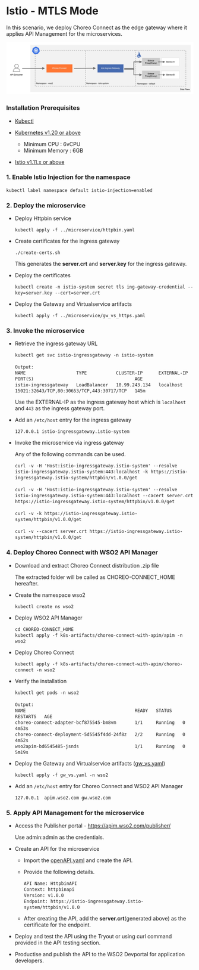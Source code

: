 # Istio - MTLS Mode

In this scenario, we deploy Choreo Connect as the edge gateway where it applies API Management for the microservices.

![Alt text](mtls.jpg?raw=true "MTLS Mode")

### Installation Prerequisites

- [Kubectl](https://kubernetes.io/docs/tasks/tools/install-kubectl/)

- [Kubernetes v1.20 or above](https://Kubernetes.io/docs/setup/) <br>

    - Minimum CPU : 6vCPU
    - Minimum Memory : 6GB

- [Istio v1.11.x or above](https://istio.io/docs/setup/platform-setup/)

### 1. Enable Istio Injection for the namespace

```
kubectl label namespace default istio-injection=enabled
```

### 2. Deploy the microservice

- Deploy Httpbin service
    ```
    kubectl apply -f ../microservice/httpbin.yaml
    ```

- Create certificates for the ingress gateway

    ```
    ./create-certs.sh
    ```
    This generates the **server.crt** and **server.key** for the ingress gateway.

- Deploy the certificates 

    ```
    kubectl create -n istio-system secret tls ing-gateway-credential --key=server.key --cert=server.crt
    ```

- Deploy the Gateway and Virtualservice artifacts 

    ```
    kubectl apply -f ../microservice/gw_vs_https.yaml
    ```

### 3. Invoke the microservice

- Retrieve the ingress gateway URL

    ```
    kubectl get svc istio-ingressgateway -n istio-system
  
    Output:
    NAME                   TYPE           CLUSTER-IP      EXTERNAL-IP   PORT(S)                                      AGE
    istio-ingressgateway   LoadBalancer   10.99.243.134   localhost     15021:32643/TCP,80:30653/TCP,443:30717/TCP   145m
    ```

  Use the EXTERNAL-IP as the ingress gateway host which is `localhost` and `443` as the ingress gateway port.


- Add an `/etc/host` entry for the ingress gateway

    ```
    127.0.0.1 istio-ingressgateway.istio-system
    ```
 
- Invoke the microservice via ingress gateway

    Any of the following commands can be used.
    ```
    curl -v -H 'Host:istio-ingressgateway.istio-system' --resolve istio-ingressgateway.istio-system:443:localhost -k https://istio-ingressgateway.istio-system/httpbin/v1.0.0/get
    
    curl -v -H 'Host:istio-ingressgateway.istio-system' --resolve istio-ingressgateway.istio-system:443:localhost --cacert server.crt https://istio-ingressgateway.istio-system/httpbin/v1.0.0/get
    
    curl -v -k https://istio-ingressgateway.istio-system/httpbin/v1.0.0/get
    
    curl -v --cacert server.crt https://istio-ingressgateway.istio-system/httpbin/v1.0.0/get
    ```

### 4. Deploy Choreo Connect with WSO2 API Manager

- Download and extract Choreo Connect distribution .zip file

  The extracted folder will be called as CHOREO-CONNECT_HOME hereafter.

- Create the namespace wso2

    ```
    kubectl create ns wso2
    ```
- Deploy WSO2 API Manager

    ```
    cd CHOREO-CONNECT_HOME
    kubectl apply -f k8s-artifacts/choreo-connect-with-apim/apim -n wso2
    ```

- Deploy Choreo Connect 

    ```
    kubectl apply -f k8s-artifacts/choreo-connect-with-apim/choreo-connect -n wso2
    ```

- Verify the installation

    ```
    kubectl get pods -n wso2

    Output:
    NAME                                         READY   STATUS    RESTARTS   AGE
    choreo-connect-adapter-bcf875545-bm8vm       1/1     Running   0          4m53s
    choreo-connect-deployment-5d5545f4dd-24f8z   2/2     Running   0          4m52s
    wso2apim-bd6545485-jsnds                     1/1     Running   0          5m19s
    ```

- Deploy the Gateway and Virtualservice artifacts ([gw_vs.yaml](gw_vs.yaml))

    ```
    kubectl apply -f gw_vs.yaml -n wso2
    ```

- Add an `/etc/host` entry for Choreo Connect and WSO2 API Manager

    ```
    127.0.0.1  apim.wso2.com gw.wso2.com
    ```

### 5. Apply API Management for the microservice

- Access the Publisher portal - https://apim.wso2.com/publisher/

  Use admin:admin as the credentials.


- Create an API for the microservice

  - Import the [openAPI.yaml](openAPI.yaml) and create the API.
  - Provide the following details.

    ```
    API Name: HttpbinAPI
    Context: httpbinapi
    Version: v1.0.0
    Endpoint: https://istio-ingressgateway.istio-system/httpbin/v1.0.0
    ```
  - After creating the API, add the **server.crt**(generated above) as the certificate for the endpoint.


- Deploy and test the API using the Tryout or using curl command provided in the API testing section.


- Productise and publish the API to the WSO2 Devportal for application developers.

